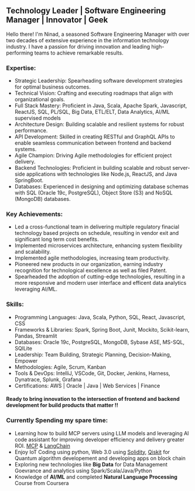 ## Technology Leader | Software Engineering Manager | Innovator | Geek

Hello there! I'm Ninad, a seasoned Software Engineering Manager with over two decades of extensive experience in the information technology industry. 
I have a passion for driving innovation and leading high-performing teams to achieve remarkable results. 

### Expertise:
- Strategic Leadership: Spearheading software development strategies for optimal business outcomes.
- Technical Vision: Crafting and executing roadmaps that align with organizational goals.
- Full Stack Mastery: Proficient in Java, Scala, Apache Spark, Javascript, ReactJS, SQL, PL/SQL, Big Data, ETL/ELT, Data Analytics, AI/ML supervised models  
- Architecture Design: Building scalable and resilient systems for robust performance.
- API Development: Skilled in creating RESTful and GraphQL APIs to enable seamless communication between frontend and backend systems.
- Agile Champion: Driving Agile methodologies for efficient project delivery.
- Backend Technologies: Proficient in building scalable and robust server-side applications with technologies like Node.js, ReactJS, and Java SpringBoot.
- Databases: Experienced in designing and optimizing database schemas with SQL (Oracle 19c, PostgreSQL), Object Store (S3) and NoSQL (MongoDB) databases.

### Key Achievements:
- Led a cross-functional team in delivering multiple regulatory finacial technology based projects on schedule, resulting in vendor exit and significant long term cost benefits.
- Implemented microservices architecture, enhancing system flexibility and scalability.
- Implemented agile methodologies, increasing team productivity.
- Pioneered new products in our organization, earning industry recognition for technological excellence as well as filed Patent.
- Spearheaded the adoption of cutting-edge technologies, resulting in a more responsive and modern user interface and efficent data analytics leveraging AI/ML.

### Skills:
- Programming Languages: Java, Scala, Python, SQL, React, Javascript, CSS
- Frameworks & Libraries: Spark, Spring Boot, Junit, Mockito, Scikit-learn, Pandas, Streamlit
- Databases: Oracle 19c, PostgreSQL, MongoDB, Sybase ASE, MS-SQL, SQlLite
- Leadership: Team Building, Strategic Planning, Decision-Making, Empower
- Methodologies: Agile, Scrum, Kanban
- Tools & DevOps: IntelliJ, VSCode, Git, Docker, Jenkins, Harness, Dynatrace, Splunk, Grafana
- Certifications: AWS | Oracle | Java | Web Services | Finance

#### Ready to bring innovation to the intersection of frontend and backend development for build products that matter !!


### Currently Spending my spare time:
- Learning how to build MCP servers using LLM models and leveraging AI code assistant for improving developer efficiency and delivery greater ROI. [MCP](https://github.com/modelcontextprotocol/java-sdk) & [LangChain](https://www.langchain.com/)
- Enjoy IoT Coding using python, Web 3.0 using [Solidity](https://soliditylang.org/), [Qiskit](https://qiskit.org/) for Quantum algorithm developement and developing apps on block chain
- Exploring new technologies like **Big Data** for Data Management Goevrance and analytics using Spark/Scala/Java/Python 
- Knowledge of **AI/ML** and completed **Natural Language Processing** Course from Coursera

